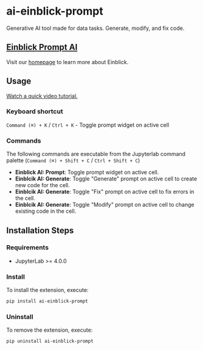 # ai-einblick-prompt

Generative AI tool made for data tasks. Generate, modify, and fix code.

## [Einblick Prompt AI](https://www.einblick.ai/ai-einblick-prompt/)

Visit our [homepage](https://www.einblick.ai/) to learn more about Einblick.

## Usage

[Watch a quick video tutorial.](https://cdn.sanity.io/files/1xvnv7n3/production/3af4d02af053694730f15c9be93234470dfa4e4e.mp4)

### Keyboard shortcut

`Command (⌘) + K` / `Ctrl + K` - Toggle prompt widget on active cell

### Commands

The following commands are executable from the Jupyterlab command palette (`Command (⌘) + Shift + C` / `Ctrl + Shift + C`)

- **Einblick AI: Prompt**: Toggle prompt widget on active cell.
- **Einblcik AI: Generate**: Toggle "Generate" prompt on active cell to create new code for the cell.
- **Einblcik AI: Generate**: Toggle "Fix" prompt on active cell to fix errors in the cell.
- **Einblcik AI: Generate**: Toggle "Modify" prompt on active cell to change existing code in the cell.

## Installation Steps

### Requirements

- JupyterLab >= 4.0.0

### Install

To install the extension, execute:

```bash
pip install ai-einblick-prompt
```

### Uninstall

To remove the extension, execute:

```bash
pip uninstall ai-einblick-prompt
```
